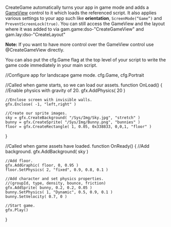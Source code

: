 CreateGame automatically turns your app in game mode and adds a [GameView](CreateGameView.htm) control to it which loads the referenced script.
It also applies various settings to your app such like **orientation**, `ScreenMode(“Game”)` and `PreventScreenLock(true)`.
You can still access the GameView and the layout where it was added to via gam.game:dso-"CreateGameView" and gam.lay:dso-"CreateLayout"

**Note:** If you want to have more control over the GameView control use @CreateGameView directly.

You can also put the cfg.Game flag at the top level of your script to write the game code immediately in your main script.

<sample Game_Bounce.js>
//Configure app for landscape game mode.
cfg.Game, cfg.Portrait

//Called when game starts, so we can load our assets.
function OnLoad()
{
    //Enable physics with gravity of 20.
    gfx.AddPhysics( 20 ) 
    
    //Enclose screen with invisible walls.
    gfx.Enclose( -1, "left,right" )
    
    //Create our sprite images.
    sky = gfx.CreateBackground( "/Sys/Img/Sky.jpg", "stretch" )
    bunny = gfx.CreateSprite( "/Sys/Img/Bunny.png", "bunnies" )
    floor = gfx.CreateRectangle( 1, 0.05, 0x338833, 0,0,1, "floor" )
}

//Called when game assets have loaded.
function OnReady()
{
    //Add background.
    gfx.AddBackground( sky )
    
    //Add floor.
    gfx.AddGraphic( floor, 0, 0.95 )
	floor.SetPhysics( 2, "fixed", 0.9, 0.8, 0.1 )
	
    //Add character and set physics properties.
    //(groupId, type, density, bounce, friction)
    gfx.AddSprite( bunny, 0.2, 0.2, 0.05 )
    bunny.SetPhysics( 1, "Dynamic", 0.5, 0.9, 0.1 )
    bunny.SetVelocity( 0.7, 0 )
    
    //Start game.
    gfx.Play()
}
</sample>
